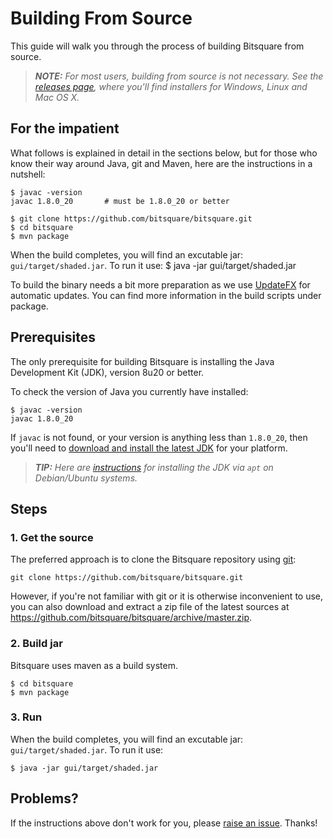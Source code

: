 Building From Source
====================

This guide will walk you through the process of building Bitsquare from source.

> _**NOTE:** For most users, building from source is not necessary. See the [releases page](https://github.com/bitsquare/bitsquare/releases), where you'll find installers for Windows, Linux and Mac OS X._


For the impatient
-----------------

What follows is explained in detail in the sections below, but for those who know their way around Java, git and Maven, here are the instructions in a nutshell:

    $ javac -version
    javac 1.8.0_20       # must be 1.8.0_20 or better

    $ git clone https://github.com/bitsquare/bitsquare.git
    $ cd bitsquare
    $ mvn package    

When the build completes, you will find an excutable jar: `gui/target/shaded.jar`. 
To run it use:
    $ java -jar gui/target/shaded.jar

To build the binary needs a bit more preparation as we use [UpdateFX](https://github.com/vinumeris/updatefx) for automatic updates.
You can find more information in the build scripts under package.

Prerequisites
-------------

The only prerequisite for building Bitsquare is installing the Java Development Kit (JDK), version 8u20 or better.

To check the version of Java you currently have installed:

    $ javac -version
    javac 1.8.0_20

If `javac` is not found, or your version is anything less than `1.8.0_20`, then you'll need to [download and install the latest JDK]( http://www.oracle.com/technetwork/java/javase/downloads/jdk8-downloads-2133151.html) for your platform.

> _**TIP:** Here are [instructions](http://www.webupd8.org/2014/03/how-to-install-oracle-java-8-in-debian.html) for installing the JDK via `apt` on Debian/Ubuntu systems._


Steps
-----

### 1. Get the source

The preferred approach is to clone the Bitsquare repository using [git](http://www.git-scm.com/):

    git clone https://github.com/bitsquare/bitsquare.git

However, if you're not familiar with git or it is otherwise inconvenient to use, you can also download and extract a zip file of the latest sources at https://github.com/bitsquare/bitsquare/archive/master.zip.


### 2. Build jar

Bitsquare uses maven as a build system. 

    $ cd bitsquare
    $ mvn package
    

### 3. Run

When the build completes, you will find an excutable jar: `gui/target/shaded.jar`. 
To run it use:

    $ java -jar gui/target/shaded.jar

Problems?
---------

If the instructions above don't work for you, please [raise an issue](https://github.com/bitsquare/bitsquare/issues/new?labels=%5Bbuild%5D). Thanks!

